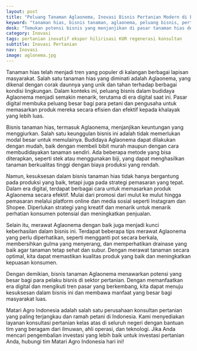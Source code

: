 ```yaml
---
layout: post
title: "Peluang Tanaman Aglaonema, Inovasi Bisnis Pertanian Modern di Era Digital"
keyword: "tanaman hias, bisnis tanaman, aglaonema, peluang bisnis, pertanian modern, matari agro Indonesia"
desk: "Temukan potensi bisnis yang menjanjikan di pasar tanaman hias dengan membudidayakan Aglaonema. Artikel ini memberikan pandangan tentang prospek bisnis tanaman hias Aglaonema, termasuk cara budidayanya dan tips merawatnya, serta strategi pemasaran yang efektif dalam era digital"
category: Inovasi
tags: pertanian inovatif ekspor hilirisasi KUR regenerasi konsultan
subtitle: Inovasi Pertanian
nav: Inovasi
image: aglonema.jpg
---
```


Tanaman hias telah menjadi tren yang populer di kalangan berbagai lapisan masyarakat. Salah satu tanaman hias yang diminati adalah Aglaonema, yang dikenal dengan corak daunnya yang unik dan tahan terhadap berbagai kondisi lingkungan. Dalam konteks ini, peluang bisnis dalam budidaya Aglaonema menjadi semakin menarik, terutama di era digital saat ini. Pasar digital membuka peluang besar bagi para petani dan pengusaha untuk memasarkan produk mereka secara efisien dan efektif kepada khalayak yang lebih luas.

Bisnis tanaman hias, termasuk Aglaonema, menjanjikan keuntungan yang menggiurkan. Salah satu keunggulan bisnis ini adalah tidak memerlukan modal besar untuk memulainya. Budidaya Aglaonema dapat dilakukan dengan mudah, baik dengan membeli bibit murah maupun dengan cara membudidayakan tanaman sendiri. Ada beberapa metode yang bisa diterapkan, seperti stek atau menggunakan biji, yang dapat menghasilkan tanaman berkualitas tinggi dengan biaya produksi yang rendah.

Namun, kesuksesan dalam bisnis tanaman hias tidak hanya bergantung pada produksi yang baik, tetapi juga pada strategi pemasaran yang tepat. Dalam era digital, terdapat berbagai cara untuk memasarkan produk Aglaonema secara efektif. Mulai dari promosi dari mulut ke mulut hingga pemasaran melalui platform online dan media sosial seperti Instagram dan Shopee. Diperlukan strategi yang kreatif dan menarik untuk menarik perhatian konsumen potensial dan meningkatkan penjualan.

Selain itu, merawat Aglaonema dengan baik juga menjadi kunci keberhasilan dalam bisnis ini. Terdapat beberapa tips merawat Aglaonema yang perlu diperhatikan, seperti mengganti pot secara berkala, membersihkan gulma yang menyerang, dan memperhatikan drainase yang baik agar tanaman tetap sehat dan subur. Dengan merawat tanaman secara optimal, kita dapat memastikan kualitas produk yang baik dan meningkatkan kepuasan konsumen.

Dengan demikian, bisnis tanaman Aglaonema menawarkan potensi yang besar bagi para pelaku bisnis di sektor pertanian. Dengan memanfaatkan era digital dan mengikuti tren pasar yang berkembang, kita dapat menuju kesuksesan dalam bisnis ini dan membawa manfaat yang besar bagi masyarakat luas.

Matari Agro Indonesia adalah salah satu perusahaan konsultan pertanian yang paling terjangkau dan ramah petani di Indonesia. Kami menyediakan layanan konsultasi pertanian kelas atas di seluruh negeri dengan bantuan tim yang beragam dari ilmuwan, ahli operasi, dan teknologi. Jika Anda mencari pengembalian investasi yang lebih baik untuk investasi pertanian Anda, hubungi tim Matari Agro Indonesia hari ini!
